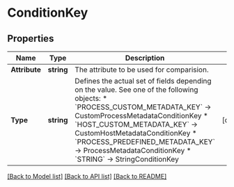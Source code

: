 # ConditionKey

## Properties

Name | Type | Description | Notes
------------ | ------------- | ------------- | -------------
**Attribute** | **string** | The attribute to be used for comparision. | 
**Type** | **string** | Defines the actual set of fields depending on the value. See one of the following objects:   * &#x60;PROCESS_CUSTOM_METADATA_KEY&#x60; -&gt; CustomProcessMetadataConditionKey  * &#x60;HOST_CUSTOM_METADATA_KEY&#x60; -&gt; CustomHostMetadataConditionKey  * &#x60;PROCESS_PREDEFINED_METADATA_KEY&#x60; -&gt; ProcessMetadataConditionKey  * &#x60;STRING&#x60; -&gt; StringConditionKey   | [optional] 

[[Back to Model list]](../README.md#documentation-for-models) [[Back to API list]](../README.md#documentation-for-api-endpoints) [[Back to README]](../README.md)


